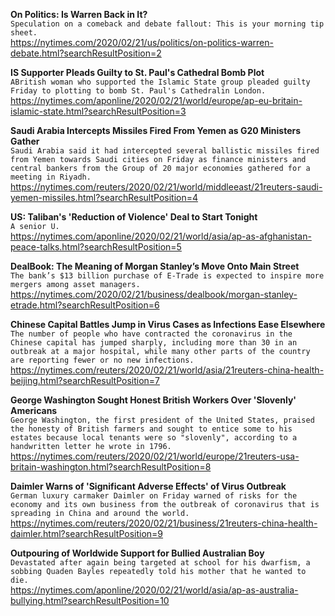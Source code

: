 **On Politics: Is Warren Back in It?**\
`Speculation on a comeback and debate fallout: This is your morning tip sheet.`\
https://nytimes.com/2020/02/21/us/politics/on-politics-warren-debate.html?searchResultPosition=2

**IS Supporter Pleads Guilty to St. Paul's Cathedral Bomb Plot**\
`ABritish woman who supported the Islamic State group pleaded guilty Friday to plotting to bomb St. Paul's Cathedralin London.`\
https://nytimes.com/aponline/2020/02/21/world/europe/ap-eu-britain-islamic-state.html?searchResultPosition=3

**Saudi Arabia Intercepts Missiles Fired From Yemen as G20 Ministers Gather**\
`Saudi Arabia said it had intercepted several ballistic missiles fired from Yemen towards Saudi cities on Friday as finance ministers and central bankers from the Group of 20 major economies gathered for a meeting in Riyadh.`\
https://nytimes.com/reuters/2020/02/21/world/middleeast/21reuters-saudi-yemen-missiles.html?searchResultPosition=4

**US: Taliban's 'Reduction of Violence' Deal to Start Tonight**\
`A senior U.`\
https://nytimes.com/aponline/2020/02/21/world/asia/ap-as-afghanistan-peace-talks.html?searchResultPosition=5

**DealBook: The Meaning of Morgan Stanley’s Move Onto Main Street**\
`The bank’s $13 billion purchase of E-Trade is expected to inspire more mergers among asset managers.`\
https://nytimes.com/2020/02/21/business/dealbook/morgan-stanley-etrade.html?searchResultPosition=6

**Chinese Capital Battles Jump in Virus Cases as Infections Ease Elsewhere**\
`The number of people who have contracted the coronavirus in the Chinese capital has jumped sharply, including more than 30 in an outbreak at a major hospital, while many other parts of the country are reporting fewer or no new infections.`\
https://nytimes.com/reuters/2020/02/21/world/asia/21reuters-china-health-beijing.html?searchResultPosition=7

**George Washington Sought Honest British Workers Over 'Slovenly' Americans**\
`George Washington, the first president of the United States, praised the honesty of British farmers and sought to entice some to his estates because local tenants were so "slovenly", according to a handwritten letter he wrote in 1796.`\
https://nytimes.com/reuters/2020/02/21/world/europe/21reuters-usa-britain-washington.html?searchResultPosition=8

**Daimler Warns of 'Significant Adverse Effects' of Virus Outbreak**\
`German luxury carmaker Daimler on Friday warned of risks for the economy and its own business from the outbreak of coronavirus that is spreading in China and around the world.`\
https://nytimes.com/reuters/2020/02/21/business/21reuters-china-health-daimler.html?searchResultPosition=9

**Outpouring of Worldwide Support for Bullied Australian Boy**\
`Devastated after again being targeted at school for his dwarfism, a sobbing Quaden Bayles repeatedly told his mother that he wanted to die. `\
https://nytimes.com/aponline/2020/02/21/world/asia/ap-as-australia-bullying.html?searchResultPosition=10

